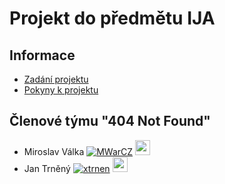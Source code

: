 # Projekt do předmětu IJA

## Informace
* [Zadání projektu](zadani.md)
* [Pokyny k projektu](pokyny_k_projektu.md)

## Členové týmu "404 Not Found"
- Miroslav Válka [![MWarCZ][github icon]](https://github.com/MWarCZ) [<img src='https://www.vutbr.cz/images/favicon_ostra.ico' width='24' />](https://www.vutbr.cz/lide/miroslav-valka-196460)
- Jan Trněný [![xtrnen][github icon]](https://github.com/xtrnen) [<img src='https://www.vutbr.cz/images/favicon_ostra.ico' width='24' />](https://www.vutbr.cz/lide/jan-trneny-196461)

[github icon]: https://cdn1.iconfinder.com/data/icons/simple-icons/24/github-24-black.png
